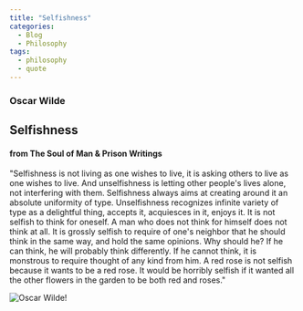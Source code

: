 ```yaml
---
title: "Selfishness"
categories:
  - Blog
  - Philosophy
tags:
  - philosophy
  - quote
---
```


### Oscar Wilde

## Selfishness

#### from The Soul of Man & Prison Writings

"Selfishness is not living as one wishes to live, it is asking others to live as one wishes to live. And unselfishness is letting other people's lives alone, not interfering with them. Selfishness always aims at creating around it an absolute uniformity of type. Unselfishness recognizes infinite variety of type as a delightful thing, accepts it, acquiesces in it, enjoys it. It is not selfish to think for oneself. A man who does not think for himself does not think at all. It is grossly selfish to require of one's neighbor that he should think in the same way, and hold the same opinions. Why should he? If he can think, he will probably think differently. If he cannot think, it is monstrous to require thought of any kind from him. A red rose is not selfish because it wants to be a red rose. It would be horribly selfish if it wanted all the other flowers in the garden to be both red and roses." 

![Oscar Wilde!](https://i.gr-assets.com/images/S/compressed.photo.goodreads.com/authors/1673611182i/3565._UX200_CR0,15,200,200_.jpg
 "Oscar Wilde")

